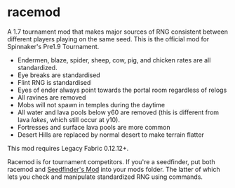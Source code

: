 # racemod
A 1.7 tournament mod that makes major sources of RNG consistent between different players playing on the same seed. This is the official mod for Spinnaker's Pre1.9 Tournament.

- Endermen, blaze, spider, sheep, cow, pig, and chicken rates are all standardized.
- Eye breaks are standardised
- Flint RNG is standardised
- Eyes of ender always point towards the portal room regardless of relogs
- All ravines are removed
- Mobs will not spawn in temples during the daytime
- All water and lava pools below y60 are removed (this is different from lava *lakes*, which still occur at y10).
- Fortresses and surface lava pools are more common
- Desert Hills are replaced by normal desert to make terrain flatter

This mod requires Legacy Fabric 0.12.12+.

Racemod is for tournament competitors. If you're a seedfinder, put both racemod and [Seedfinder's Mod](https://github.com/pixfumy/seedfinders-mod) into your mods folder. The latter of which lets you check and manipulate standardized RNG using commands. 
